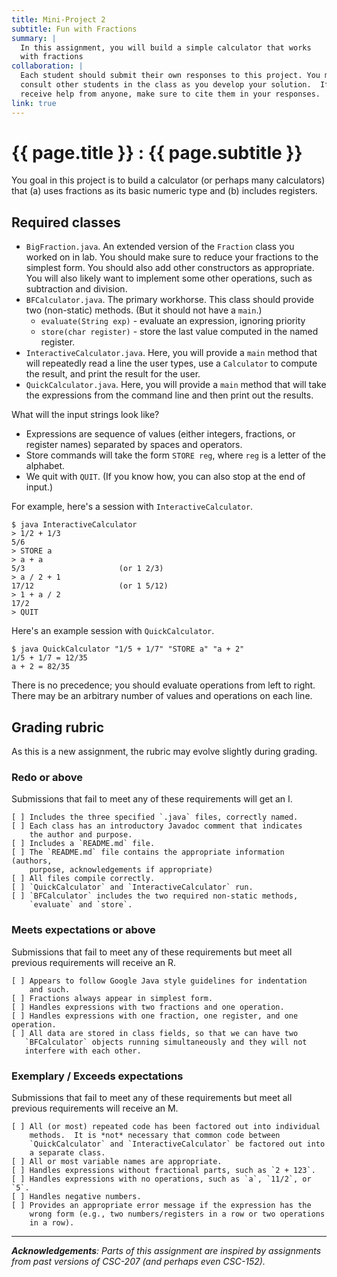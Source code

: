 ```yaml
---
title: Mini-Project 2
subtitle: Fun with Fractions
summary: |
  In this assignment, you will build a simple calculator that works
  with fractions
collaboration: |
  Each student should submit their own responses to this project. You may
  consult other students in the class as you develop your solution.  If you
  receive help from anyone, make sure to cite them in your responses. 
link: true
---
```

# {{ page.title }} : {{ page.subtitle }}

You goal in this project is to build a calculator (or perhaps many calculators) that (a) uses fractions as its basic numeric type and (b) includes registers.

## Required classes

* `BigFraction.java`.  An extended version of the `Fraction` class you
  worked on in lab.  You should make sure to reduce your fractions to
  the simplest form.  You should also add other constructors as appropriate.
  You will also likely want to implement some other operations, such
  as subtraction and division.
* `BFCalculator.java`.  The primary workhorse.  This class should
  provide two (non-static) methods.  (But it should not have a `main`.)
    * `evaluate(String exp)` - evaluate an expression, ignoring priority
    * `store(char register)` - store the last value computed in the
      named register.  
* `InteractiveCalculator.java`.  Here, you will provide a `main` method
  that will repeatedly read a line the user types, use a `Calculator`
  to compute the result, and print the result for the user.
* `QuickCalculator.java`.  Here, you will provide a `main` method
  that will take the expressions from the command line and then
  print out the results.

What will the input strings look like?  

* Expressions are sequence of values (either integers, fractions, or 
  register names) separated by spaces and operators.
* Store commands will take the form `STORE reg`, where `reg` is a letter
  of the alphabet.
* We quit with `QUIT`.  (If you know how, you can also stop at the end
  of input.)

For example, here's a session with `InteractiveCalculator`.

```
$ java InteractiveCalculator
> 1/2 + 1/3
5/6
> STORE a
> a + a
5/3                     (or 1 2/3)
> a / 2 + 1
17/12                   (or 1 5/12)
> 1 + a / 2
17/2
> QUIT
```

Here's an example session with `QuickCalculator`.

```
$ java QuickCalculator "1/5 + 1/7" "STORE a" "a + 2"
1/5 + 1/7 = 12/35
a + 2 = 82/35
```

There is no precedence; you should evaluate operations from left to right.  There may be an arbitrary number of values and operations on each line.

## Grading rubric

As this is a new assignment, the rubric may evolve slightly during grading.

### Redo or above

Submissions that fail to meet any of these requirements will get an I.

```
[ ] Includes the three specified `.java` files, correctly named.
[ ] Each class has an introductory Javadoc comment that indicates
    the author and purpose. 
[ ] Includes a `README.md` file.
[ ] The `README.md` file contains the appropriate information (authors,
    purpose, acknowledgements if appropriate)
[ ] All files compile correctly.
[ ] `QuickCalculator` and `InteractiveCalculator` run.
[ ] `BFCalculator` includes the two required non-static methods,
    `evaluate` and `store`.
```

### Meets expectations or above

Submissions that fail to meet any of these requirements but meet all
previous requirements will receive an R.

```
[ ] Appears to follow Google Java style guidelines for indentation
    and such.
[ ] Fractions always appear in simplest form.
[ ] Handles expressions with two fractions and one operation. 
[ ] Handles expressions with one fraction, one register, and one operation.
[ ] All data are stored in class fields, so that we can have two
   `BFCalculator` objects running simultaneously and they will not
   interfere with each other.
```

### Exemplary / Exceeds expectations

Submissions that fail to meet any of these requirements but meet all
previous requirements will receive an M.

```
[ ] All (or most) repeated code has been factored out into individual
    methods.  It is *not* necessary that common code between 
    `QuickCalculator` and `InteractiveCalculator` be factored out into
    a separate class.
[ ] All or most variable names are appropriate.
[ ] Handles expressions without fractional parts, such as `2 + 123`.
[ ] Handles expressions with no operations, such as `a`, `11/2`, or `5`.
[ ] Handles negative numbers.
[ ] Provides an appropriate error message if the expression has the
    wrong form (e.g., two numbers/registers in a row or two operations
    in a row).
```

---

_**Acknowledgements**: Parts of this assignment are inspired by assignments from past versions of CSC-207 (and perhaps even CSC-152)._
